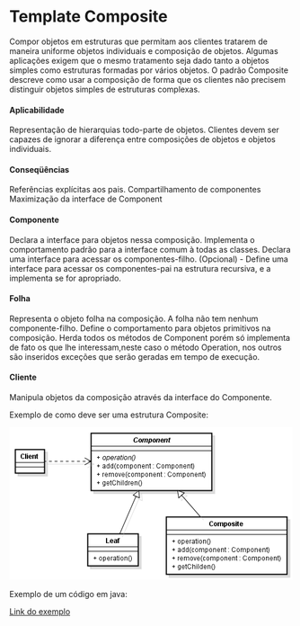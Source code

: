 # Template Composite

Compor objetos em estruturas que permitam aos clientes tratarem de maneira uniforme objetos individuais e composição de objetos.
Algumas aplicações exigem que o mesmo tratamento seja dado tanto a objetos simples como estruturas formadas por vários objetos.
O padrão Composite descreve como usar a composição de forma que os clientes não precisem distinguir objetos simples de estruturas complexas. 

#### Aplicabilidade
Representação de hierarquias todo-parte de objetos.
Clientes devem ser capazes de ignorar a diferença entre composições de objetos e objetos individuais. 

#### Conseqüências
Referências explícitas aos pais.
Compartilhamento de componentes
Maximização da interface de Component

#### Componente
Declara a interface para objetos nessa composição.
Implementa o comportamento padrão para a interface comum à todas as classes.
Declara uma interface para acessar os componentes-filho.
(Opcional) - Define uma interface para acessar os componentes-pai na estrutura recursiva, e a implementa se for apropriado.

#### Folha
Representa o objeto folha na composição. A folha não tem nenhum componente-filho.
Define o comportamento para objetos primitivos na composição.
Herda todos os métodos de Component porém só implementa de fato os que lhe interessam,neste caso o método Operation, nos outros são inseridos exceções que serão geradas em tempo de execução.

#### Cliente
Manipula objetos da composição através da interface do Componente.

Exemplo de como deve ser uma estrutura Composite:

![Estrutura](https://github.com/Felipecasadia/Estudos/blob/master/Composite/Estrutura%20Composite.png)

Exemplo de um código em java:

[Link do exemplo](https://github.com/Felipecasadia/Estudos/tree/master/Composite/Exemplo%20Java)

